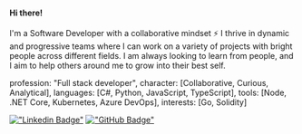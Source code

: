 #### Hi there!

I'm a Software Developer with a collaborative mindset ⚡ I thrive in dynamic and progressive teams where I can work on a variety of projects with bright people across different fields.
I am always looking to learn from people, and I aim to help others around me to grow into their best self.
 
  profession: "Full stack developer",
  character: [Collaborative, Curious, Analytical],
  languages: [C#, Python, JavaScript, TypeScript],
  tools: [Node, .NET Core, Kubernetes, Azure DevOps],
  interests: [Go, Solidity] 
 
   [!["Linkedin Badge"](https://img.shields.io/badge/LinkedIn-0077B5?style=flat-square&logo=linkedin&logoColor=white)](https://www.linkedin.com/in/constantimi/)
   [!["GitHub Badge"](https://img.shields.io/badge/GitHub-100000?style=flat-square&logo=github&logoColor=white)](https://github.com/constantimi)
